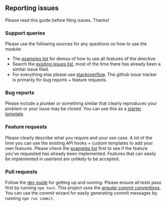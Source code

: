## Reporting issues
Please read this guide before filing issues. Thanks!

### Support queries
Please use the following sources for any questions on how to use the module:
* The [examples list](http://mattlewis92.github.io/angular-bootstrap-calendar/) for demos of how to use all features of the directive. 
* Search the [existing issues list](https://github.com/mattlewis92/angular-bootstrap-calendar/issues?q=is%3Aissue+is%3Aclosed), most of the time there has already been a similar issue filed.
* For everything else please use [stackoverflow](http://stackoverflow.com/questions/ask/advice). The github issue tracker is primarily for bug reports + feature requests.

### Bug reports
Please include a plunker or something similar that clearly reproduces your problem or your issue may be closed. You can use this as a [starter template](http://plnkr.co/edit/tursHHxWA8SdALaj0Bx6?p=preview).

### Feature requests
Please clearly describe what you require and your use case. A lot of the time you can use the existing API hooks + custom templates to add your own features. Please check the [examples list](http://mattlewis92.github.io/angular-bootstrap-calendar/) first to see if the feature you've requested has already been implemented. Features that can easily be implemented in userland are unlikely to be accepted.

### Pull requests
Follow the [dev guide](https://github.com/mattlewis92/angular-bootstrap-calendar#development) for getting up and running. Please ensure all tests pass first by running `npm test`. This project uses the [angular commit conventions](https://github.com/angular/angular.js/blob/master/CONTRIBUTING.md#commit-message-format). You can use the commit wizard for easily generating commit messages by running `npm run commit`. 
